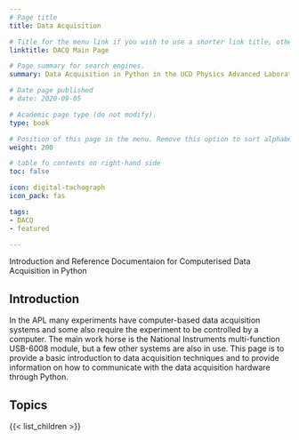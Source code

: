 ```yaml
---
# Page title
title: Data Acquisition

# Title for the menu link if you wish to use a shorter link title, otherwise remove this option.
linktitle: DACQ Main Page

# Page summary for search engines.
summary: Data Acquisition in Python in the UCD Physics Advanced Laboratories

# Date page published
# date: 2020-09-05

# Academic page type (do not modify).
type: book

# Position of this page in the menu. Remove this option to sort alphabetically.
weight: 200

# table fo contents on right-hand side
toc: false

icon: digital-tachograph
icon_pack: fas

tags:
- DACQ
- featured

---
```


Introduction and Reference Documentaion for Computerised Data Acquisition in Python
<!--more-->

## Introduction
In the APL many experiments have computer-based data acquisition systems and
some also require the experiment to be controlled by a computer. The main work
horse is the National Instruments multi-function USB-6008 module, but a few
other systems are also in use. This page is to provide a basic introduction to
data acquisition techniques and to provide information on how to communicate with
the data acquisition hardware through Python.

## Topics

{{< list_children >}} 